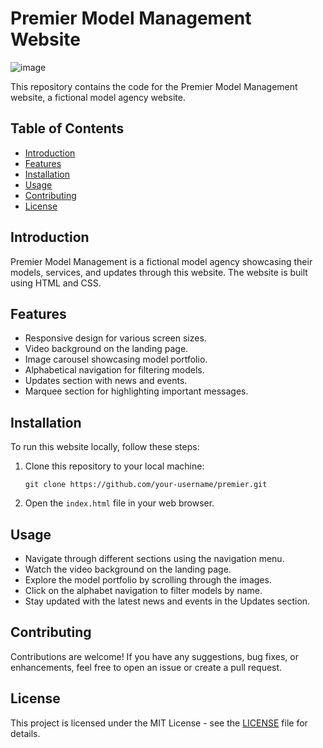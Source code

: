 # Premier Model Management Website

![image](https://image.url)

This repository contains the code for the Premier Model Management website, a fictional model agency website.

## Table of Contents

- [Introduction](#introduction)
- [Features](#features)
- [Installation](#installation)
- [Usage](#usage)
- [Contributing](#contributing)
- [License](#license)

## Introduction

Premier Model Management is a fictional model agency showcasing their models, services, and updates through this website. The website is built using HTML and CSS.

## Features

- Responsive design for various screen sizes.
- Video background on the landing page.
- Image carousel showcasing model portfolio.
- Alphabetical navigation for filtering models.
- Updates section with news and events.
- Marquee section for highlighting important messages.

## Installation

To run this website locally, follow these steps:

1. Clone this repository to your local machine:

   ```
   git clone https://github.com/your-username/premier.git
   ```

2. Open the `index.html` file in your web browser.

## Usage

- Navigate through different sections using the navigation menu.
- Watch the video background on the landing page.
- Explore the model portfolio by scrolling through the images.
- Click on the alphabet navigation to filter models by name.
- Stay updated with the latest news and events in the Updates section.

## Contributing

Contributions are welcome! If you have any suggestions, bug fixes, or enhancements, feel free to open an issue or create a pull request.

## License

This project is licensed under the MIT License - see the [LICENSE](LICENSE) file for details.

